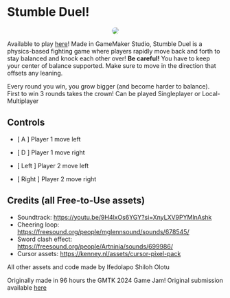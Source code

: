 # Stumble Duel!
<p align="center"><img style="border-radius:15px" src="https://picon.ngfiles.com/946000/flash_946842_card.webp?f1726289607"></p>


Available to play [here](https://gx.games/games/qj03ll/stumble-duel/)!
Made in GameMaker Studio, Stumble Duel is a physics-based fighting game where players rapidly move back and forth to stay balanced and knock each other over! 
**Be careful!** You have to keep your center of balance supported. Make sure to move in the direction that offsets any leaning.

Every round you win, you grow bigger (and become harder to balance). First to win 3 rounds takes the crown! Can be played Singleplayer or Local-Multiplayer

## Controls
- [ A ] Player 1 move left
- [ D ] Player 1 move right

- [ Left ] Player 2 move left
- [ Right ] Player 2 move right

## Credits (all Free-to-Use assets)
- Soundtrack: https://youtu.be/9H4lxOs6YGY?si=XnyLXV9PYMlnAshk
- Cheering loop: https://freesound.org/people/mglennsound/sounds/678545/
- Sword clash effect: https://freesound.org/people/Artninja/sounds/699986/
- Cursor assets: https://kenney.nl/assets/cursor-pixel-pack

All other assets and code made by Ifedolapo Shiloh Olotu

Originally made in 96 hours the GMTK 2024 Game Jam! Original submission available [here](https://itch.io/jam/gmtk-2024/rate/2912599)

